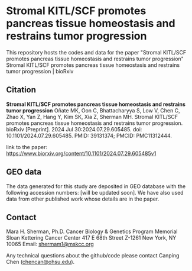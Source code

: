 # Stromal KITL/SCF promotes pancreas tissue homeostasis and restrains tumor progression

This repository hosts the codes and data for the paper "Stromal KITL/SCF promotes pancreas tissue homeostasis and restrains tumor progression" Stromal KITL/SCF promotes pancreas tissue homeostasis and restrains tumor progression | bioRxiv

## Citation
**Stromal KITL/SCF promotes pancreas tissue homeostasis and restrains tumor progression**
Oñate MK, Oon C, Bhattacharyya S, Low V, Chen C, Zhao X, Yan Z, Hang Y, Kim SK, Xia Z, Sherman MH. Stromal KITL/SCF promotes pancreas tissue homeostasis and restrains tumor progression. bioRxiv [Preprint]. 2024 Jul 30:2024.07.29.605485. doi: 10.1101/2024.07.29.605485. PMID: 39131374; PMCID: PMC11312444.

link to the paper: https://www.biorxiv.org/content/10.1101/2024.07.29.605485v1

## GEO data

The data generated for this study are deposited in GEO database with the following accession numbers: [will be updated soon]. We have also used data from other published work whose details are in the paper.

## Contact

Mara H. Sherman, Ph.D.
Cancer Biology & Genetics Program
Memorial Sloan Kettering Cancer Center
417 E 68th Street Z-1261
New York, NY 10065
Email: shermam1@mskcc.org

Any technical questions about the github/code please contact Canping Chen (chencan@ohsu.edu).
